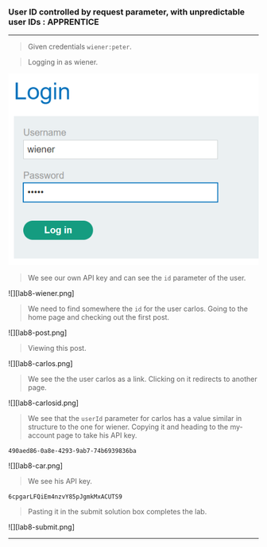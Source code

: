 
### User ID controlled by request parameter, with unpredictable user IDs : APPRENTICE

---

> Given credentials `wiener:peter`.


> Logging in as wiener.

![](./screenshots/lab3-login.png)

> We see our own API key and can see the `id` parameter of the user.

![][lab8-wiener.png]

> We need to find somewhere the `id` for the user carlos.
> Going to the home page and checking out the first post.

![][lab8-post.png]

> Viewing this post.

![][lab8-carlos.png]

 > We see the the user carlos as a link.
 > Clicking on it redirects to another page.
 
![][lab8-carlosid.png]

> We see that the `userId` parameter for carlos has a value similar in structure to the one for wiener.
> Copying it and heading to the my-account page to take his API key.
```
490aed86-0a8e-4293-9ab7-74b6939836ba
```

![][lab8-car.png]

> We see his API key.
```
6cpgarLFQiEm4nzvY85pJgmkMxACUTS9
```

> Pasting it in the submit solution box completes the lab.

![][lab8-submit.png]

---
